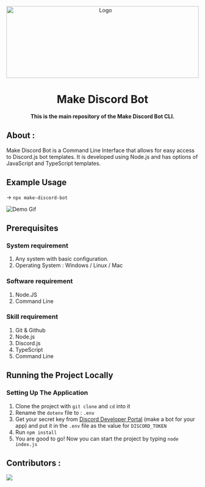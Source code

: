 <p align="center">
	<img src="https://github.com/ctnkaan/make-discord-bot/blob/main/assets/make-discord-bot.png" alt="Logo" width=100% height=188px>
	<h1 align="center"> Make Discord Bot </h1>
		<p align="center">
			<b>This is the main repository of the Make Discord Bot CLI. </b> 
		</p>  
</p>

## About :

Make Discord Bot is a Command Line Interface that allows for easy access to Discord.js bot templates. It is developed using Node.js and has options of JavaScript and TypeScript templates.

## Example Usage

-> `npx make-discord-bot`

![Demo Gif](https://github.com/ctnkaan/make-discord-bot/blob/main/assets/usage.gif)

## Prerequisites

### System requirement

1. Any system with basic configuration.
2. Operating System : Windows / Linux / Mac

### Software requirement

1. Node.JS
2. Command Line

### Skill requirement

1. Git & Github
2. Node.js
3. Discord.js
4. TypeScript
5. Command Line

## Running the Project Locally

### Setting Up The Application

1. Clone the project with `git clone` and `cd` into it
1. Rename the `dotenv` file to : `.env`
1. Get your secret key from [Discord Developer Portal](https://discord.com/developers/applications) (make a bot for your app) and put it in the `.env` file as the value for `DISCORD_TOKEN`
1. Run `npm install`
1. You are good to go! Now you can start the project by typing `node index.js`

## Contributors :

<a  href  =  "https://github.com/ctnkaan/make-discord-bot/graphs/contributors">

<img  src  =  "https://contrib.rocks/image?repo=ctnkaan/make-discord-bot"/>

</a>
